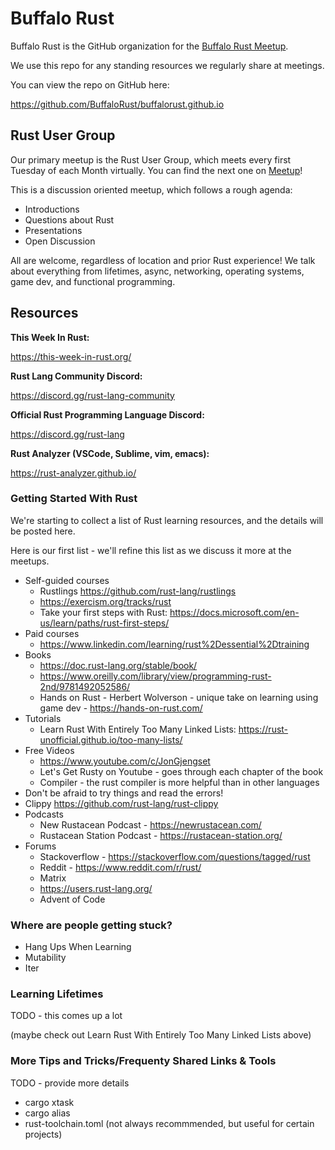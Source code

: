 # Buffalo Rust

Buffalo Rust is the GitHub organization for the [Buffalo Rust Meetup](https://www.meetup.com/Buffalo-Rust-Meetup/).

We use this repo for any standing resources we regularly share at meetings.

You can view the repo on GitHub here:

https://github.com/BuffaloRust/buffalorust.github.io

## Rust User Group

Our primary meetup is the Rust User Group, which meets every first Tuesday of each Month virtually. You can find the next one on [Meetup](https://www.meetup.com/Buffalo-Rust-Meetup/)!

This is a discussion oriented meetup, which follows a rough agenda:

 - Introductions
 - Questions about Rust
 - Presentations
 - Open Discussion

All are welcome, regardless of location and prior Rust experience! We talk about everything from lifetimes, async, networking, operating systems, game dev, and functional programming.

## Resources

**This Week In Rust:**

https://this-week-in-rust.org/

**Rust Lang Community Discord:**

https://discord.gg/rust-lang-community

**Official Rust Programming Language Discord:**

https://discord.gg/rust-lang

**Rust Analyzer (VSCode, Sublime, vim, emacs):**

https://rust-analyzer.github.io/

### Getting Started With Rust

We're starting to collect a list of Rust learning resources, and the details will be posted here.

Here is our first list - we'll refine this list as we discuss it more at the meetups.

 - Self-guided courses
   - Rustlings https://github.com/rust-lang/rustlings
   - https://exercism.org/tracks/rust
   - Take your first steps with Rust: https://docs.microsoft.com/en-us/learn/paths/rust-first-steps/
 - Paid courses
   - https://www.linkedin.com/learning/rust%2Dessential%2Dtraining
 - Books
   - https://doc.rust-lang.org/stable/book/
   - https://www.oreilly.com/library/view/programming-rust-2nd/9781492052586/
   - Hands on Rust - Herbert Wolverson - unique take on learning using game dev - https://hands-on-rust.com/
 - Tutorials
   - Learn Rust With Entirely Too Many Linked Lists: https://rust-unofficial.github.io/too-many-lists/
 - Free Videos
   - https://www.youtube.com/c/JonGjengset
   - Let's Get Rusty on Youtube - goes through each chapter of the book
   - Compiler - the rust compiler is more helpful than in other languages
 - Don't be afraid to try things and read the errors!
 - Clippy https://github.com/rust-lang/rust-clippy
 - Podcasts
   - New Rustacean Podcast - https://newrustacean.com/
   - Rustacean Station Podcast - https://rustacean-station.org/
 - Forums
   - Stackoverflow - https://stackoverflow.com/questions/tagged/rust
   - Reddit - https://www.reddit.com/r/rust/
   - Matrix
   - https://users.rust-lang.org/
   - Advent of Code
   
### Where are people getting stuck?

 - Hang Ups When Learning
 - Mutability
 - Iter

### Learning Lifetimes

TODO - this comes up a lot

(maybe check out Learn Rust With Entirely Too Many Linked Lists above)

### More Tips and Tricks/Frequenty Shared Links & Tools

TODO - provide more details

 - cargo xtask
 - cargo alias
 - rust-toolchain.toml (not always recommmended, but useful for certain projects)
